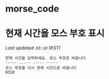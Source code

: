 # morse_code
# 현재 시간을 모스 부호 표시
<!-- MORSE_TIME_START -->
_Last updated: `03:10` (KST)_

```
현재 시간을 입력하세요. 모스 부호로 바꿉니다
----- ...-- .---- -----
모스 부호를 다시 현재 시간으로 바꿉니다
0310
```
<!-- MORSE_TIME_END -->
